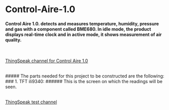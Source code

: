 # Control-Aire-1.0

#### Control Aire 1.0. detects and measures temperature, humidity, pressure and gas with a component called BME680. In idle mode, the product displays real-time clock and in active mode, it shows measurement of air quality.
<br /> 

[ThingSpeak channel for Control Aire 1.0](https://thingspeak.com/channels/1222961/private_show)

<br /> 
 ##### The parts needed for this project to be constructed are the following:
 ### 1. TFT ili9340: 
###### This is the screen on which the readings will be seen.
 <br /> 
 
 <br />


[ThingSpeak test channel](https://thingspeak.com/channels/1223435/private_show "ThingSpeak test channel")



